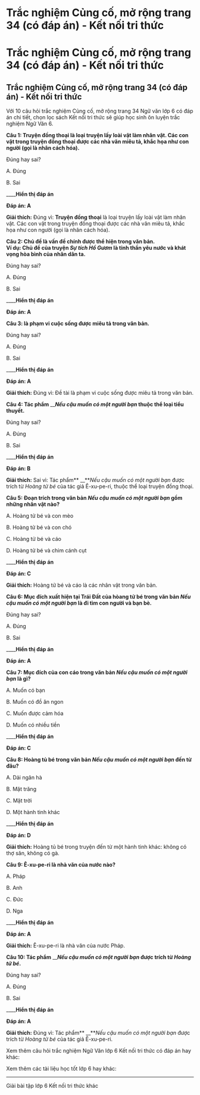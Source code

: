 # Trắc nghiệm Củng cố, mở rộng trang 34 (có đáp án) - Kết nối tri thức

# Trắc nghiệm Củng cố, mở rộng trang 34 (có đáp án) - Kết nối tri thức

## Trắc nghiệm Củng cố, mở rộng trang 34 (có đáp án) - Kết nối tri thức

Với 10 câu hỏi trắc nghiệm Củng cố, mở rộng trang 34 Ngữ văn lớp 6 có đáp án chi tiết, chọn lọc sách Kết nối tri thức sẽ giúp học sinh ôn luyện trắc nghiệm Ngữ Văn 6.

**Câu 1: Truyện đồng thoại là loại truyện lấy loài vật làm nhân vật. Các con vật trong truyện đồng thoại được các nhà văn miêu tả, khắc họa như con người (gọi là nhân cách hóa).**

Đúng hay sai?

A. Đúng

B. Sai

____**Hiển thị đáp án**

**Đáp án: A**

**Giải thích:** Đúng vì: **Truyện đồng thoại** là loại truyện lấy loài vật làm nhân vật. Các con vật trong truyện đồng thoại được các nhà văn miêu tả, khắc họa như con người (gọi là nhân cách hóa).

**Câu 2: Chủ đề là vấn đề chính được thể hiện trong văn bản.  
Ví dụ: Chủ đề của truyện _Sự tích Hồ Gươm_ là tinh thần yêu nước và khát vọng hòa bình của nhân dân ta.**

Đúng hay sai?

A. Đúng

B. Sai

____**Hiển thị đáp án**

**Đáp án: A**

**Câu 3: là phạm vi cuộc sống được miêu tả trong văn bản.**

Đúng hay sai?

A. Đúng

B. Sai

____**Hiển thị đáp án**

**Đáp án: A**

**Giải thích:** Đúng vì: Đề tài là phạm vi cuộc sống được miêu tả trong văn bản.

**Câu 4: Tác phẩm** __**_Nếu cậu muốn có một người bạn_ thuộc thể loại tiểu thuyết.**

Đúng hay sai?

A. Đúng

B. Sai

____**Hiển thị đáp án**

**Đáp án: B**

**Giải thích:** Sai vì: Tác phẩm** __**_Nếu cậu muốn có một người bạn_ được trích từ _Hoàng tử bé_ của tác giả Ê-xu-pe-ri, thuộc thể loại truyện đồng thoại.

**Câu 5: Đoạn trích trong văn bản _Nếu cậu muốn có một người bạn_ gồm những nhân vật nào?**

A. Hoàng tử bé và con mèo

B. Hoàng tử bé và con chó

C. Hoàng tử bé và cáo

D. Hoàng tử bé và chim cánh cụt

____**Hiển thị đáp án**

**Đáp án: C**

**Giải thích:** Hoàng tử bé và cáo là các nhân vật trong văn bản.

**Câu 6: Mục đích xuất hiện tại Trái Đất của hòang tử bé trong văn bản _Nếu cậu muốn có một người bạn_ là đi tìm con người và bạn bè.**

Đúng hay sai?

A. Đúng

B. Sai

____**Hiển thị đáp án**

**Đáp án: A**

**Câu 7: Mục đích của con cáo trong văn bản _Nếu cậu muốn có một người bạn_ là gì?**

A. Muốn có bạn

B. Muốn có đồ ăn ngon

C. Muốn được cảm hóa

D. Muốn có nhiều tiền

____**Hiển thị đáp án**

**Đáp án: C**

**Câu 8: Hoàng tủ bé trong văn bản _Nếu cậu muốn có một người bạn_ đến từ đâu?**

A. Dải ngân hà

B. Mặt trăng

C. Mặt trời

D. Một hành tinh khác

____**Hiển thị đáp án**

**Đáp án: D**

**Giải thích:** Hoàng tủ bé trong truyện đến từ một hành tinh khác: không có thợ săn, không có gà.

**Câu 9: Ê-xu-pe-ri là nhà văn của nước nào?**

A. Pháp

B. Anh

C. Đức

D. Nga

____**Hiển thị đáp án**

**Đáp án: A**

**Giải thích:** Ê-xu-pe-ri là nhà văn của nước Pháp.

**Câu 10: Tác phẩm** __**_Nếu cậu muốn có một người bạn_ được trích từ _Hoàng tử bé_.**

Đúng hay sai?

A. Đúng

B. Sai

____**Hiển thị đáp án**

**Đáp án: A**

**Giải thích:** Đúng vì: Tác phẩm** __**_Nếu cậu muốn có một người bạn_ được trích từ _Hoàng tử bé_ của tác giả Ê-xu-pe-ri.

Xem thêm câu hỏi trắc nghiệm Ngữ Văn lớp 6 Kết nối tri thức có đáp án hay khác:

Xem thêm các tài liệu học tốt lớp 6 hay khác:

* * *

Giải bài tập lớp 6 Kết nối tri thức khác

